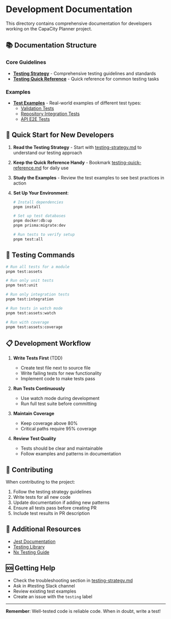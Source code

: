 # Development Documentation

This directory contains comprehensive documentation for developers working on the CapaCity Planner project.

## 📚 Documentation Structure

### Core Guidelines

- **[Testing Strategy](./testing-strategy.md)** - Comprehensive testing guidelines and standards
- **[Testing Quick Reference](./testing-quick-reference.md)** - Quick reference for common testing tasks

### Examples

- **[Test Examples](../examples/tests/)** - Real-world examples of different test types:
  - [Validation Tests](../examples/tests/validation-example.spec.ts)
  - [Repository Integration Tests](../examples/tests/repository-example.integration.spec.ts)
  - [API E2E Tests](../examples/tests/api-example.e2e.spec.ts)

## 🚀 Quick Start for New Developers

1. **Read the Testing Strategy** - Start with [testing-strategy.md](./testing-strategy.md) to understand our testing approach

2. **Keep the Quick Reference Handy** - Bookmark [testing-quick-reference.md](./testing-quick-reference.md) for daily use

3. **Study the Examples** - Review the test examples to see best practices in action

4. **Set Up Your Environment**:
   ```bash
   # Install dependencies
   pnpm install
   
   # Set up test databases
   pnpm docker:db:up
   pnpm prisma:migrate:dev
   
   # Run tests to verify setup
   pnpm test:all
   ```

## 🧪 Testing Commands

```bash
# Run all tests for a module
pnpm test:assets

# Run only unit tests
pnpm test:unit

# Run only integration tests
pnpm test:integration

# Run tests in watch mode
pnpm test:assets:watch

# Run with coverage
pnpm test:assets:coverage
```

## 📋 Development Workflow

1. **Write Tests First** (TDD)
   - Create test file next to source file
   - Write failing tests for new functionality
   - Implement code to make tests pass

2. **Run Tests Continuously**
   - Use watch mode during development
   - Run full test suite before committing

3. **Maintain Coverage**
   - Keep coverage above 80%
   - Critical paths require 95% coverage

4. **Review Test Quality**
   - Tests should be clear and maintainable
   - Follow examples and patterns in documentation

## 🤝 Contributing

When contributing to the project:

1. Follow the testing strategy guidelines
2. Write tests for all new code
3. Update documentation if adding new patterns
4. Ensure all tests pass before creating PR
5. Include test results in PR description

## 📖 Additional Resources

- [Jest Documentation](https://jestjs.io/docs/getting-started)
- [Testing Library](https://testing-library.com/)
- [Nx Testing Guide](https://nx.dev/guides/testing)

## 🆘 Getting Help

- Check the troubleshooting section in [testing-strategy.md](./testing-strategy.md#debugging-tests)
- Ask in #testing Slack channel
- Review existing test examples
- Create an issue with the `testing` label

---

**Remember**: Well-tested code is reliable code. When in doubt, write a test!